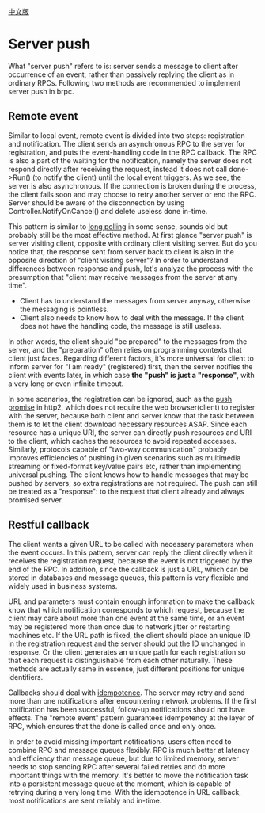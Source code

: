 [中文版](../cn/server_push.md)

# Server push

What "server push" refers to is: server sends a message to client after occurrence of an event, rather than passively replying the client as in ordinary RPCs. Following two methods are recommended to implement server push in brpc.

## Remote event

Similar to local event, remote event is divided into two steps: registration and notification. The client sends an asynchronous RPC to the server for registration, and puts the event-handling code in the RPC callback. The RPC is also a part of the waiting for the notification, namely the server does not respond directly after receiving the request, instead it does not call done->Run() (to notify the client) until the local event triggers. As we see, the server is also asynchronous. If the connection is broken during the process, the client fails soon and may choose to retry another server or end the RPC. Server should be aware of the disconnection by using Controller.NotifyOnCancel() and delete useless done in-time.

This pattern is similar to [long polling](https://en.wikipedia.org/wiki/Push_technology#Long_polling) in some sense, sounds old but probably still be the most effective method. At first glance "server push" is server visiting client, opposite with ordinary client visiting server. But do you notice that, the response sent from server back to client is also in the opposite direction of "client visiting server"? In order to understand differences between response and push, let's analyze the process with the presumption that "client may receive messages from the server at any time".

* Client has to understand the messages from server anyway, otherwise the messaging is pointless.
* Client also needs to know how to deal with the message. If the client does not have the handling code, the message is still useless.

In other words, the client should "be prepared" to the messages from the server, and the "preparation" often relies on programming contexts that client just faces. Regarding different factors, it's more universal for client to inform server for "I am ready" (registered) first, then the server notifies the client with events later, in which case **the "push" is just a "response"**, with a very long or even infinite timeout.

In some scenarios, the registration can be ignored, such as the [push promise](https://tools.ietf.org/html/rfc7540#section-8.2) in http2, which does not require the web browser(client) to register with the server, because both client and server know that the task between them is to let the client download necessary resources ASAP. Since each resource has a unique URI, the server can directly push resources and URI to the client, which caches the resources to avoid repeated accesses. Similarly, protocols capable of "two-way communication" probably improves efficiencies of pushing in given scenarios such as multimedia streaming or fixed-format key/value pairs etc, rather than implementing universal pushing. The client knows how to handle messages that may be pushed by servers, so extra registrations are not required. The push can still be treated as a "response": to the request that client already and always promised server.

## Restful callback

The client wants a given URL to be called with necessary parameters when the event occurs. In this pattern, server can reply the client directly when it receives the registration request, because the event is not triggered by the end of the RPC. In addition, since the callback is just a URL, which can be stored in databases and message queues, this pattern is very flexible and widely used in business systems.

URL and parameters must contain enough information to make the callback know that which notification corresponds to which request, because the client may care about more than one event at the same time, or an event may be registered more than once due to network jitter or restarting machines etc. If the URL path is fixed, the client should place an unique ID in the registration request and the server should put the ID unchanged in response. Or the client generates an unique path for each registration so that each request is distinguishable from each other naturally. These methods are actually same in essense, just different positions for unique identifiers.

Callbacks should deal with [idempotence](https://en.wikipedia.org/wiki/Idempotence). The server may retry and send more than one notifications after encountering network problems. If the first notification has been successful, follow-up notifications should not have effects. The "remote event" pattern guarantees idempotency at the layer of RPC, which ensures that the done is called once and only once.

In order to avoid missing important notifications, users often need to combine RPC and message queues flexibly. RPC is much better at latency and efficiency than message queue, but due to limited memory, server needs to stop sending RPC after several failed retries and do more important things with the memory. It's better to move the notification task into a persistent message queue at the moment, which is capable of retrying during a very long time. With the idempotence in URL callback, most notifications are sent reliably and in-time.